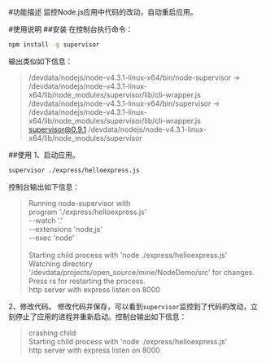 #功能描述
监控Node.js应用中代码的改动，自动重启应用。

#使用说明
##安装
在控制台执行命令：
```bash
npm install -g supervisor
```
输出类似如下信息：

>/devdata/nodejs/node-v4.3.1-linux-x64/bin/node-supervisor -> /devdata/nodejs/node-v4.3.1-linux-x64/lib/node_modules/supervisor/lib/cli-wrapper.js<br/>
>/devdata/nodejs/node-v4.3.1-linux-x64/bin/supervisor -> /devdata/nodejs/node-v4.3.1-linux-x64/lib/node_modules/supervisor/lib/cli-wrapper.js<br/>
>supervisor@0.9.1 /devdata/nodejs/node-v4.3.1-linux-x64/lib/node_modules/supervisor

##使用
1、启动应用。
```bash
supervisor ./express/helloexpress.js
```
控制台输出如下信息：
>Running node-supervisor with<br/>
>  program './express/helloexpress.js'<br/>
>  --watch '.'<br/>
>  --extensions 'node,js'<br/>
>  --exec 'node'<br/>
><br/>
>Starting child process with 'node ./express/helloexpress.js'<br/>
>Watching directory '/devdata/projects/open_source/mine/NodeDemo/src' for changes.<br/>
>Press rs for restarting the process.<br/>
>http server with express listen on 8000

2、修改代码。
修改代码并保存，可以看到`supervisor`监控到了代码的改动，立刻停止了应用的进程并重新启动。控制台输出如下信息：
>crashing child<br/>
>Starting child process with 'node ./express/helloexpress.js'<br/>
>http server with express listen on 8000

